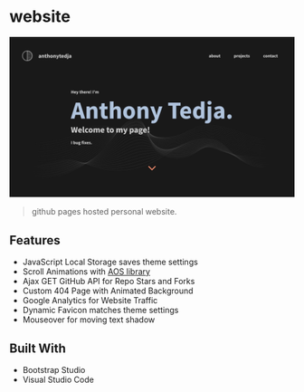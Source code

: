 # website

[![Website Preview](assets/img/preview.jpg)](https://anthonytedja.github.io/)

> github pages hosted personal website.

## Features

- JavaScript Local Storage saves theme settings
- Scroll Animations with [AOS library](https://github.com/michalsnik/aos)
- Ajax GET GitHub API for Repo Stars and Forks
- Custom 404 Page with Animated Background
- Google Analytics for Website Traffic
- Dynamic Favicon matches theme settings
- Mouseover for moving text shadow

## Built With

- Bootstrap Studio
- Visual Studio Code
